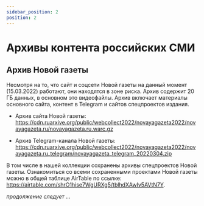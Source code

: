 ```yaml
---
sidebar_position: 2
position: 2
---
```


# Архивы контента российских СМИ

## Архив Новой газеты

Несмотря на то, что сайт и соцсети Новой газеты на данный момент (15.03.2022) работают, они находятся в зоне риска. Архив содержит 20 ГБ данных,
в основном это видеофайлы. Архив включает материалы основного сайта, контент в Telegram и сайтов спецпроектов издания.

- Архив сайта Новой газеты: https://cdn.ruarxive.org/public/webcollect2022/novayagazeta2022/novayagazeta.ru/novayagazeta.ru.warc.gz

- Архив Telegram-канала Новой газеты: https://cdn.ruarxive.org/public/webcollect2022/novayagazeta2022/novayagazeta.ru_telegram/novayagazeta_telegram_20220304.zip

В том числе в нашей коллекции сохранены архивы спецпроектов Новой газеты.
Ознакомиться со всеми сохраненными проектами Новой газеты можно в общей таблице AirTable по ссылке: https://airtable.com/shrO1hise7WgURXg5/tblhdXAwIv5AVtN7Y.


_продолжение следует ..._
